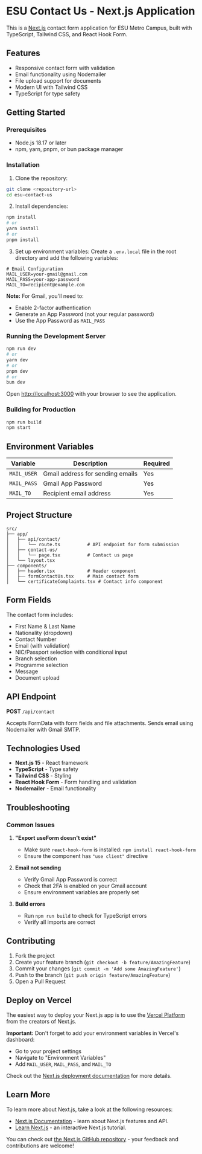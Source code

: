 # ESU Contact Us - Next.js Application

This is a [Next.js](https://nextjs.org) contact form application for ESU Metro Campus, built with TypeScript, Tailwind CSS, and React Hook Form.

## Features

- Responsive contact form with validation
- Email functionality using Nodemailer
- File upload support for documents
- Modern UI with Tailwind CSS
- TypeScript for type safety

## Getting Started

### Prerequisites

- Node.js 18.17 or later
- npm, yarn, pnpm, or bun package manager

### Installation

1. Clone the repository:

```bash
git clone <repository-url>
cd esu-contact-us
```

2. Install dependencies:

```bash
npm install
# or
yarn install
# or
pnpm install
```

3. Set up environment variables:
   Create a `.env.local` file in the root directory and add the following variables:

```env
# Email Configuration
MAIL_USER=your-gmail@gmail.com
MAIL_PASS=your-app-password
MAIL_TO=recipient@example.com
```

**Note:** For Gmail, you'll need to:

- Enable 2-factor authentication
- Generate an App Password (not your regular password)
- Use the App Password as `MAIL_PASS`

### Running the Development Server

```bash
npm run dev
# or
yarn dev
# or
pnpm dev
# or
bun dev
```

Open [http://localhost:3000](http://localhost:3000) with your browser to see the application.

### Building for Production

```bash
npm run build
npm start
```

## Environment Variables

| Variable    | Description                      | Required |
| ----------- | -------------------------------- | -------- |
| `MAIL_USER` | Gmail address for sending emails | Yes      |
| `MAIL_PASS` | Gmail App Password               | Yes      |
| `MAIL_TO`   | Recipient email address          | Yes      |

## Project Structure

```
src/
├── app/
│   ├── api/contact/
│   │   └── route.ts          # API endpoint for form submission
│   ├── contact-us/
│   │   └── page.tsx          # Contact us page
│   └── layout.tsx
├── components/
│   ├── header.tsx            # Header component
│   ├── formContactUs.tsx     # Main contact form
│   └── certificateComplaints.tsx # Contact info component
```

## Form Fields

The contact form includes:

- First Name & Last Name
- Nationality (dropdown)
- Contact Number
- Email (with validation)
- NIC/Passport selection with conditional input
- Branch selection
- Programme selection
- Message
- Document upload

## API Endpoint

**POST** `/api/contact`

Accepts FormData with form fields and file attachments. Sends email using Nodemailer with Gmail SMTP.

## Technologies Used

- **Next.js 15** - React framework
- **TypeScript** - Type safety
- **Tailwind CSS** - Styling
- **React Hook Form** - Form handling and validation
- **Nodemailer** - Email functionality

## Troubleshooting

### Common Issues

1. **"Export useForm doesn't exist"**

   - Make sure `react-hook-form` is installed: `npm install react-hook-form`
   - Ensure the component has `"use client"` directive

2. **Email not sending**

   - Verify Gmail App Password is correct
   - Check that 2FA is enabled on your Gmail account
   - Ensure environment variables are properly set

3. **Build errors**
   - Run `npm run build` to check for TypeScript errors
   - Verify all imports are correct

## Contributing

1. Fork the project
2. Create your feature branch (`git checkout -b feature/AmazingFeature`)
3. Commit your changes (`git commit -m 'Add some AmazingFeature'`)
4. Push to the branch (`git push origin feature/AmazingFeature`)
5. Open a Pull Request

## Deploy on Vercel

The easiest way to deploy your Next.js app is to use the [Vercel Platform](https://vercel.com/new?utm_medium=default-template&filter=next.js&utm_source=create-next-app&utm_campaign=create-next-app-readme) from the creators of Next.js.

**Important:** Don't forget to add your environment variables in Vercel's dashboard:

- Go to your project settings
- Navigate to "Environment Variables"
- Add `MAIL_USER`, `MAIL_PASS`, and `MAIL_TO`

Check out the [Next.js deployment documentation](https://nextjs.org/docs/app/building-your-application/deploying) for more details.

## Learn More

To learn more about Next.js, take a look at the following resources:

- [Next.js Documentation](https://nextjs.org/docs) - learn about Next.js features and API.
- [Learn Next.js](https://nextjs.org/learn) - an interactive Next.js tutorial.

You can check out [the Next.js GitHub repository](https://github.com/vercel/next.js) - your feedback and contributions are welcome!
